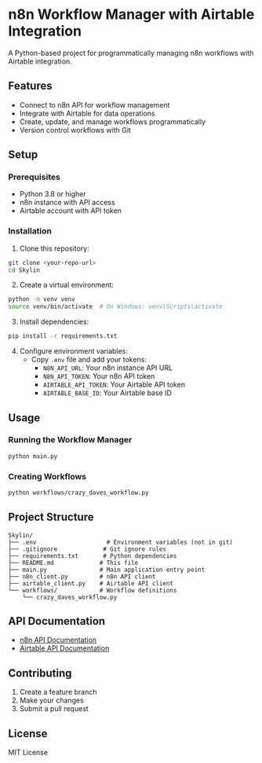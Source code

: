 # n8n Workflow Manager with Airtable Integration

A Python-based project for programmatically managing n8n workflows with Airtable integration.

## Features

- Connect to n8n API for workflow management
- Integrate with Airtable for data operations
- Create, update, and manage workflows programmatically
- Version control workflows with Git

## Setup

### Prerequisites

- Python 3.8 or higher
- n8n instance with API access
- Airtable account with API token

### Installation

1. Clone this repository:
```bash
git clone <your-repo-url>
cd Skylin
```

2. Create a virtual environment:
```bash
python -m venv venv
source venv/bin/activate  # On Windows: venv\Scripts\activate
```

3. Install dependencies:
```bash
pip install -r requirements.txt
```

4. Configure environment variables:
   - Copy `.env` file and add your tokens:
     - `N8N_API_URL`: Your n8n instance API URL
     - `N8N_API_TOKEN`: Your n8n API token
     - `AIRTABLE_API_TOKEN`: Your Airtable API token
     - `AIRTABLE_BASE_ID`: Your Airtable base ID

## Usage

### Running the Workflow Manager

```bash
python main.py
```

### Creating Workflows

```bash
python workflows/crazy_daves_workflow.py
```

## Project Structure

```
Skylin/
├── .env                    # Environment variables (not in git)
├── .gitignore             # Git ignore rules
├── requirements.txt       # Python dependencies
├── README.md             # This file
├── main.py               # Main application entry point
├── n8n_client.py         # n8n API client
├── airtable_client.py    # Airtable API client
└── workflows/            # Workflow definitions
    └── crazy_daves_workflow.py
```

## API Documentation

- [n8n API Documentation](https://docs.n8n.io/api/)
- [Airtable API Documentation](https://airtable.com/developers/web/api/introduction)

## Contributing

1. Create a feature branch
2. Make your changes
3. Submit a pull request

## License

MIT License
